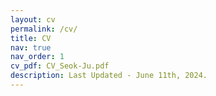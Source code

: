 ```yaml
---
layout: cv
permalink: /cv/
title: CV
nav: true
nav_order: 1
cv_pdf: CV_Seok-Ju.pdf
description: Last Updated - June 11th, 2024.
---
```

